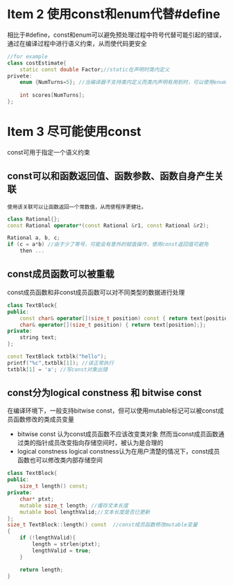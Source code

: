 # Item 2  使用const和enum代替#define
相比于#define，const和enum可以避免预处理过程中符号代替可能引起的错误，通过在编译过程中进行语义约束，从而使代码更安全
~~~cpp
//for example
class costEstimate{
	static const double Factor;//static在声明时类内定义
privete:
	enum {NumTurns=5}; //当编译器不支持类内定义而类内声明有用到时，可以使用enum hack的方式定义
	
	int scores[NumTurns];
};
~~~
# Item 3 尽可能使用const
const可用于指定一个语义约束
## const可以和函数返回值、函数参数、函数自身产生关联
	使用该关联可以让函数返回一个常数值，从而使程序更健壮。
~~~cpp
class Rational{};
const Rational operator*(const Rational &r1, const Rational &r2);

Rational a, b, c;
if (c = a*b) //由于少了等号，可能会有意外的赋值操作，使用const返回值可避免
	then ...
~~~
## const成员函数可以被重载
const成员函数和非const成员函数可以对不同类型的数据进行处理
~~~cpp
class TextBlock{
public:
	const char& operator[](size_t position) const { return text[position];}; //返回一个const的引用 
	char& operator[](size_t position) { return text[position];}; 
private:
	string text;
};

const TextBlock txtblk("hello");
printf("%c",txtblk[1]); //读正常执行
txtblk[1] = 'a'; //写const对象出错
~~~
## const分为logical constness 和 bitwise const
在编译环境下，一般支持bitwise const，但可以使用mutable标记可以被const成员函数修改的类成员变量
- bitwise const 认为const成员函数不应该改变类对象
然而当const成员函数通过类的指针成员改变指向存储空间时，被认为是合理的
- logical constness
logical constness认为在用户清楚的情况下，const成员函数也可以修改类内部存储空间
~~~cpp
class TextBlock{
public: 
	size_t length() const;
private:
	char* ptxt;
	mutable size_t length; //缓存文本长度
	mutable bool lengthValid;//文本长度是否已更新
};
size_t TextBlock::length() const  //const成员函数修改mutable变量
{
	if (!lengthValid){
		length = strlen(ptxt); 
		lengthValid = true;
	}

	return length;
}
~~~

	



